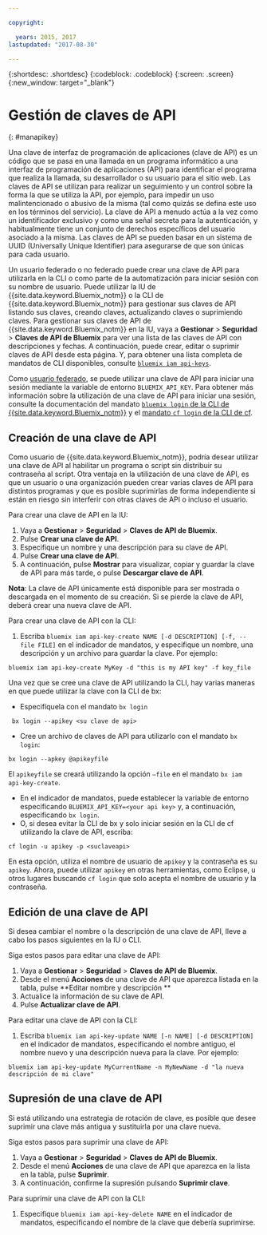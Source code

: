 ```yaml
---

copyright:

  years: 2015, 2017
lastupdated: "2017-08-30"

---
```


{:shortdesc: .shortdesc}
{:codeblock: .codeblock}
{:screen: .screen}
{:new_window: target="_blank"}

# Gestión de claves de API
{: #manapikey}

Una clave de interfaz de programación de aplicaciones (clave de API) es un código que se pasa en una llamada en un programa informático a una interfaz de programación de aplicaciones (API) para identificar el programa que realiza la llamada, su desarrollador o su usuario para el sitio web. Las claves de API se utilizan para realizar un seguimiento y un control sobre la forma la que se utiliza la API, por ejemplo, para impedir un uso malintencionado o abusivo de la misma (tal como quizás se defina este uso en los términos del servicio). La clave de API a menudo actúa a la vez como un identificador exclusivo y como una señal secreta para la autenticación, y habitualmente tiene un conjunto de derechos específicos del usuario asociado a la misma. Las claves de API se pueden basar en un sistema de UUID (Universally Unique Identifier) para asegurarse de que son únicas para cada usuario.

Un usuario federado o no federado puede crear una clave de API para utilizarla en la CLI o como parte de la automatización para iniciar sesión con su nombre de usuario. Puede utilizar la IU de {{site.data.keyword.Bluemix_notm}} o la CLI de {{site.data.keyword.Bluemix_notm}} para gestionar sus claves de API listando sus claves, creando claves, actualizando claves o suprimiendo claves. Para gestionar sus claves de API de {{site.data.keyword.Bluemix_notm}} en la IU, vaya a **Gestionar** &gt; **Seguridad** &gt; **Claves de API de Bluemix** para ver una lista de las claves de API con descripciones y fechas. A continuación, puede crear, editar o suprimir claves de API desde esta página. Y, para obtener una lista completa de mandatos de CLI disponibles, consulte [`bluemix iam api-keys`](/docs/cli/reference/bluemix_cli/bx_cli.html#bluemix_iam).

Como [usuario federado](/docs/admin/adminpublic.html#federatedid), se puede utilizar una clave de API para iniciar una sesión mediante la variable de entorno `BLUEMIX_API_KEY`. Para obtener más información sobre la utilización de una clave de API para iniciar una sesión, consulte la documentación del mandato [`bluemix login` de la CLI de {{site.data.keyword.Bluemix_notm}}](/docs/cli/reference/bluemix_cli/bx_cli.html#bluemix_login) y el [mandato `cf login` de la CLI de cf](/docs/cli/reference/cfcommands/index.html#cf_login).

## Creación de una clave de API

Como usuario de {{site.data.keyword.Bluemix_notm}}, podría desear utilizar una clave de API al habilitar un programa o script sin distribuir su contraseña al script. Otra ventaja en la utilización de una clave de API, es que un usuario o una organización pueden crear varias claves de API para distintos programas y que es posible suprimirlas de forma independiente si están en riesgo sin interferir con otras claves de API o incluso el usuario.

Para crear una clave de API en la IU:

1. Vaya a **Gestionar** &gt; **Seguridad** &gt; **Claves de API de Bluemix**.
2. Pulse **Crear una clave de API**.
3. Especifique un nombre y una descripción para su clave de API.
4. Pulse **Crear una clave de API**.
5. A continuación, pulse **Mostrar** para visualizar, copiar y guardar la clave de API para más tarde, o pulse **Descargar clave de API**.

**Nota**: La clave de API únicamente está disponible para ser mostrada o descargada en el momento de su creación. Si se pierde la clave de API, deberá crear una nueva clave de API.

Para crear una clave de API con la CLI:

1. Escriba `bluemix iam api-key-create NAME [-d DESCRIPTION] [-f, --file FILE]` en el indicador de mandatos, y especifique un nombre, una descripción y un archivo para guardar la clave. Por ejemplo:

```
bluemix iam api-key-create MyKey -d "this is my API key" -f key_file
``` 

Una vez que se cree una clave de API utilizando la CLI, hay varias maneras en que puede utilizar la clave con la CLI de bx:

* Especifíquela con el mandato `bx login`
```
 bx login --apikey <su clave de api>
```
* Cree un archivo de claves de API para utilizarlo con el mandato `bx login`: 
 ```
 bx login --apkey @apikeyfile
 ```
 El `apikeyfile` se creará utilizando la opción `—file` en el mandato `bx iam api-key-create`.
* En el indicador de mandatos, puede establecer la variable de entorno especificando `BLUEMIX_API_KEY=<your api key>` y, a continuación, especificando `bx login`.
* O, si desea evitar la CLI de bx y solo iniciar sesión en la CLI de cf utilizando la clave de API, escriba:
 ```
 cf login -u apikey -p <suclaveapi>
 ```
  En esta opción, utiliza el nombre de usuario de `apikey` y la contraseña es su `apikey`. Ahora, puede utilizar `apikey` en otras herramientas, como Eclipse, u otros lugares buscando `cf login` que solo acepta el nombre de usuario y la contraseña.

## Edición de una clave de API

Si desea cambiar el nombre o la descripción de una clave de API, lleve a cabo los pasos siguientes en la IU o CLI.

Siga estos pasos para editar una clave de API:

1. Vaya a **Gestionar** &gt; **Seguridad** &gt; **Claves de API de Bluemix**.
2. Desde el menú **Acciones** de una clave de API que aparezca listada en la tabla, pulse **Editar nombre y descripción ** 
3. Actualice la información de su clave de API.
4. Pulse **Actualizar clave de API**.

Para editar una clave de API con la CLI:

1. Escriba `bluemix iam api-key-update NAME [-n NAME] [-d DESCRIPTION]` en el indicador de mandatos, especificando el nombre antiguo, el nombre nuevo y una descripción nueva para la clave. Por ejemplo:

```
bluemix iam api-key-update MyCurrentName -n MyNewName -d "la nueva descripción de mi clave"
```

## Supresión de una clave de API

Si está utilizando una estrategia de rotación de clave, es posible que desee suprimir una clave más antigua y sustituirla por una clave nueva.

Siga estos pasos para suprimir una clave de API: 

1. Vaya a **Gestionar** &gt; **Seguridad** &gt; **Claves de API de Bluemix**.
2. Desde el menú **Acciones** de una clave de API que aparezca en la lista en la tabla, pulse **Suprimir**.
3. A continuación, confirme la supresión pulsando **Suprimir clave**.

Para suprimir una clave de API con la CLI:
1. Especifique `bluemix iam api-key-delete NAME` en el indicador de mandatos, especificando el nombre de la clave que debería suprimirse.
